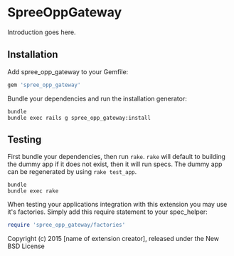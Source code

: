 SpreeOppGateway
===============

Introduction goes here.

Installation
------------

Add spree_opp_gateway to your Gemfile:

```ruby
gem 'spree_opp_gateway'
```

Bundle your dependencies and run the installation generator:

```shell
bundle
bundle exec rails g spree_opp_gateway:install
```

Testing
-------

First bundle your dependencies, then run `rake`. `rake` will default to building the dummy app if it does not exist, then it will run specs. The dummy app can be regenerated by using `rake test_app`.

```shell
bundle
bundle exec rake
```

When testing your applications integration with this extension you may use it's factories.
Simply add this require statement to your spec_helper:

```ruby
require 'spree_opp_gateway/factories'
```

Copyright (c) 2015 [name of extension creator], released under the New BSD License
